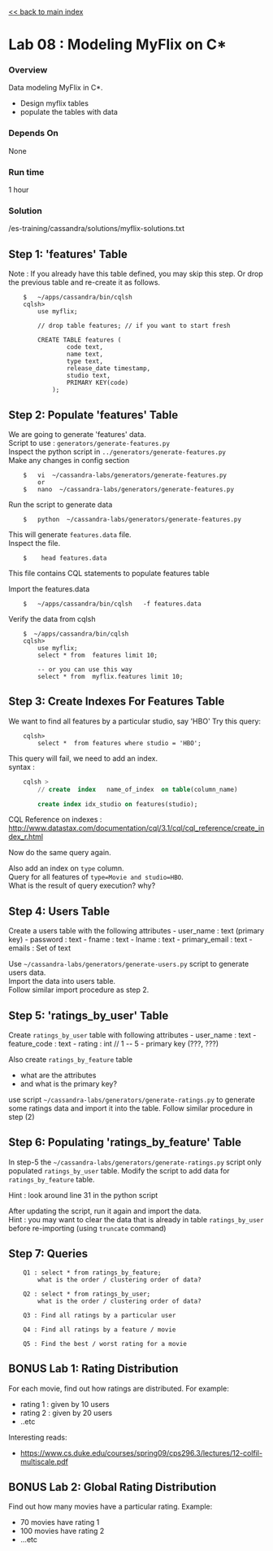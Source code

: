 <link rel='stylesheet' href='../assets/css/main.css'/>

[<< back to main index](../README.md)

# Lab 08 : Modeling MyFlix on C*

### Overview
Data modeling MyFlix in C*.
- Design myflix tables
- populate the tables with data

### Depends On
None

### Run time
1 hour

### Solution
/es-training/cassandra/solutions/myflix-solutions.txt

## Step 1:  'features' Table
Note : If you already have this table defined, you may skip this step.
Or drop the previous table and re-create it as follows.
```
    $   ~/apps/cassandra/bin/cqlsh
    cqlsh>
        use myflix;

        // drop table features; // if you want to start fresh

        CREATE TABLE features (
                code text,
                name text,
                type text,
                release_date timestamp,
                studio text,
                PRIMARY KEY(code)
            );
```

## Step 2: Populate 'features' Table
We are going to generate 'features' data.  
Script to use :  `generators/generate-features.py`  
Inspect the python script in `../generators/generate-features.py`  
Make any changes in config section
```
    $   vi  ~/cassandra-labs/generators/generate-features.py
        or
    $   nano  ~/cassandra-labs/generators/generate-features.py
```

Run the script to generate data
```
    $   python  ~/cassandra-labs/generators/generate-features.py
```

This will generate  `features.data` file.  
Inspect the file.  
```
    $    head features.data
```
This file contains CQL statements to populate features table

Import the features.data
```
    $   ~/apps/cassandra/bin/cqlsh   -f features.data
```

Verify the data from cqlsh
```
    $  ~/apps/cassandra/bin/cqlsh
    cqlsh>
        use myflix;
        select * from  features limit 10;

        -- or you can use this way
        select * from  myflix.features limit 10;
```

## Step 3:  Create Indexes For Features Table
We want to find all features by a particular studio, say 'HBO'
Try this query:
```
    cqlsh>   
        select *  from features where studio = 'HBO';
```

This query will fail,  we need to add an index.  
syntax :
```sql
    cqlsh >
        // create  index   name_of_index  on table(column_name)

        create index idx_studio on features(studio);
```

CQL Reference on indexes : http://www.datastax.com/documentation/cql/3.1/cql/cql_reference/create_index_r.html

Now do the same query again.

Also add an index on `type` column.  
Query for all features of `type=Movie and studio=HBO`.   
What is the result of query execution?  why?


## Step 4: Users Table
Create a users table with the following attributes
    - user_name  : text  (primary key)
    - password : text
    - fname : text
    - lname : text
    - primary_email : text
    - emails : Set of text

Use  `~/cassandra-labs/generators/generate-users.py`  script to generate users data.  
Import the data into users table.   
Follow similar import procedure as step 2.


## Step 5: 'ratings_by_user' Table
Create `ratings_by_user` table with following attributes
    - user_name : text
    - feature_code : text
    - rating : int  // 1 -- 5
    - primary key (???,  ???)

Also create `ratings_by_feature` table
- what are the attributes
- and what is the primary key?


use script `~/cassandra-labs/generators/generate-ratings.py`  to generate some ratings data and import it into the table.
Follow similar procedure in step (2)


## Step 6: Populating  'ratings_by_feature' Table
In step-5 the `~/cassandra-labs/generators/generate-ratings.py` script only populated `ratings_by_user` table.  Modify the script to add data for `ratings_by_feature` table.

Hint : look around line 31 in the python script

After updating the script, run it again and import the data.  
Hint : you may want to clear the data that is already in table `ratings_by_user` before re-importing  (using `truncate` command)


## Step 7: Queries
```
    Q1 : select * from ratings_by_feature;
        what is the order / clustering order of data?

    Q2 : select * from ratings_by_user;
        what is the order / clustering order of data?

    Q3 : Find all ratings by a particular user

    Q4 : Find all ratings by a feature / movie

    Q5 : Find the best / worst rating for a movie
```



## BONUS Lab 1:  Rating Distribution
For each movie, find out how ratings are distributed.
For example:
- rating 1 : given by 10 users
- rating 2 : given by 20 users
- ..etc

Interesting reads:
- https://www.cs.duke.edu/courses/spring09/cps296.3/lectures/12-colfil-multiscale.pdf


## BONUS Lab 2: Global Rating Distribution
Find out how many movies have a particular rating.
Example:
- 70 movies have rating 1
- 100 movies have rating 2
- ...etc
